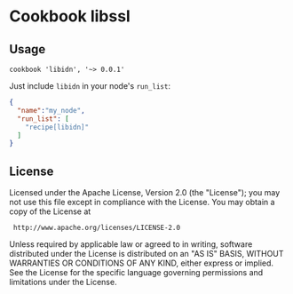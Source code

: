 # Cookbook libssl

## Usage

    cookbook 'libidn', '~> 0.0.1'

Just include `libidn` in your node's `run_list`:

```json
{
  "name":"my_node",
  "run_list": [
    "recipe[libidn]"
  ]
}
```

License
-------------------
Licensed under the Apache License, Version 2.0 (the "License"); you may not use
this file except in compliance with the License.  You may obtain a copy of the
License at

     http://www.apache.org/licenses/LICENSE-2.0

Unless required by applicable law or agreed to in writing, software distributed
under the License is distributed on an "AS IS" BASIS, WITHOUT WARRANTIES OR
CONDITIONS OF ANY KIND, either express or implied.  See the License for the
specific language governing permissions and limitations under the License.
